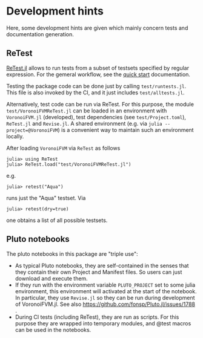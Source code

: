 # Development hints
Here, some development hints are given which mainly concern tests and documentation generation.

## ReTest
[ReTest.jl](https://github.com/JuliaTesting/ReTest.jl) allows to run tests from a subset of testsets specified by regular expression. For the gemeral workflow, see the [quick start](https://juliatesting.github.io/ReTest.jl/stable/#Quick-start) documentation.

Testing the package code can be done just by calling `test/runtests.jl`. This file is also invoked by the CI, and it just includes `test/alltests.jl`. 

Alternatively, test code can be run via ReTest. For this purpose, the module `test/VoronoiFVMReTest.jl` can be loaded in an environment with `VoronoiFVM.jl` (developed), test dependencies (see `test/Project.toml`), `ReTest.jl` and `Revise.jl`. A shared environment (e.g. via `julia --project=@VoronoiFVM`) is a convenient way to maintain such an environment locally.

After loading `VoronoiFVM` via `ReTest` as follows
```
julia> using ReTest
julia> ReTest.load("test/VoronoiFVMReTest.jl")
```
e.g.
```
julia> retest("Aqua")
```
runs just the "Aqua" testset. Via
```
julia> retest(dry=true)
```
one obtains a list of all possible testsets.


## Pluto notebooks
The pluto notebooks in this package are "triple use":
- As typical Pluto notebooks, they are self-contained in the senses that they contain their own Project and Manifest files. So users can just download and execute them.
- If they run with the environment variable `PLUTO_PROJECT` set to some julia environment, this environment will activated at the start of the notebook. In particular, they use `Revise.jl` so they can be run during development of VoronoiFVM.jl. See also  https://github.com/fonsp/Pluto.jl/issues/1788 .
- During CI tests (including ReTest), they are run as scripts. For this purpose they are wrapped into temporary modules, and @test macros can be used in the notebooks.

